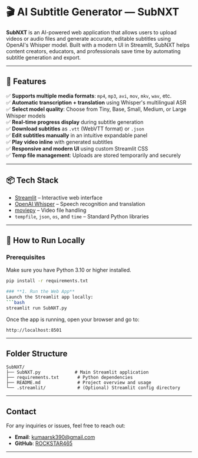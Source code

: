 # 🎬 AI Subtitle Generator — SubNXT

**SubNXT** is an AI-powered web application that allows users to upload videos or audio files and generate accurate, editable subtitles using OpenAI's Whisper model. Built with a modern UI in Streamlit, SubNXT helps content creators, educators, and professionals save time by automating subtitle generation and export.

---

## 🌟 Features

✅ **Supports multiple media formats**: `mp4`, `mp3`, `avi`, `mov`, `mkv`, `wav`, etc.  
✅ **Automatic transcription + translation** using Whisper's multilingual ASR  
✅ **Select model quality**: Choose from Tiny, Base, Small, Medium, or Large Whisper models  
✅ **Real-time progress display** during subtitle generation  
✅ **Download subtitles** as `.vtt` (WebVTT format) or `.json`  
✅ **Edit subtitles manually** in an intuitive expandable panel  
✅ **Play video inline** with generated subtitles  
✅ **Responsive and modern UI** using custom Streamlit CSS  
✅ **Temp file management**: Uploads are stored temporarily and securely  

---

## 📦 Tech Stack

- [Streamlit](https://streamlit.io/) – Interactive web interface  
- [OpenAI Whisper](https://github.com/openai/whisper) – Speech recognition and translation  
- [moviepy](https://zulko.github.io/moviepy/) – Video file handling  
- `tempfile`, `json`, `os`, and `time` – Standard Python libraries  

---

## 🚀 How to Run Locally

### Prerequisites

Make sure you have Python 3.10 or higher installed.

```bash
pip install -r requirements.txt

### **1. Run the Web App**
Launch the Streamlit app locally:
```bash
streamlit run SubNXT.py
```

Once the app is running, open your browser and go to:
```
http://localhost:8501
```
---

## **Folder Structure**
```
SubNXT/
├── SubNXT.py             # Main Streamlit application
├── requirements.txt       # Python dependencies
├── README.md              # Project overview and usage
└── .streamlit/            # (Optional) Streamlit config directory
```


---

## **Contact**
For any inquiries or issues, feel free to reach out:
- **Email**: kumaarsk390@gmail.com
- **GitHub**: [ROCKSTAR465](https://github.com/ROCKSTAR465)

---
